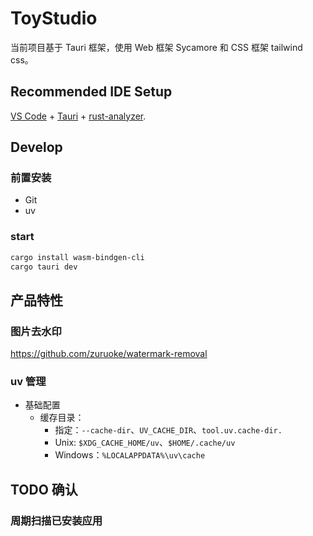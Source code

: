 # ToyStudio

当前项目基于 Tauri 框架，使用 Web 框架 Sycamore 和 CSS 框架 tailwind css。

## Recommended IDE Setup

[VS Code](https://code.visualstudio.com/) + [Tauri](https://marketplace.visualstudio.com/items?itemName=tauri-apps.tauri-vscode) + [rust-analyzer](https://marketplace.visualstudio.com/items?itemName=rust-lang.rust-analyzer).


## Develop

### 前置安装

- Git
- uv

### start

```bash
cargo install wasm-bindgen-cli
cargo tauri dev
```

## 产品特性



### 图片去水印

https://github.com/zuruoke/watermark-removal

### uv 管理

- 基础配置
  - 缓存目录：
    - 指定：`--cache-dir`、`UV_CACHE_DIR`、`tool.uv.cache-dir.`
    - Unix: `$XDG_CACHE_HOME/uv`、`$HOME/.cache/uv`
    - Windows：`%LOCALAPPDATA%\uv\cache`

## TODO 确认


### 周期扫描已安装应用




